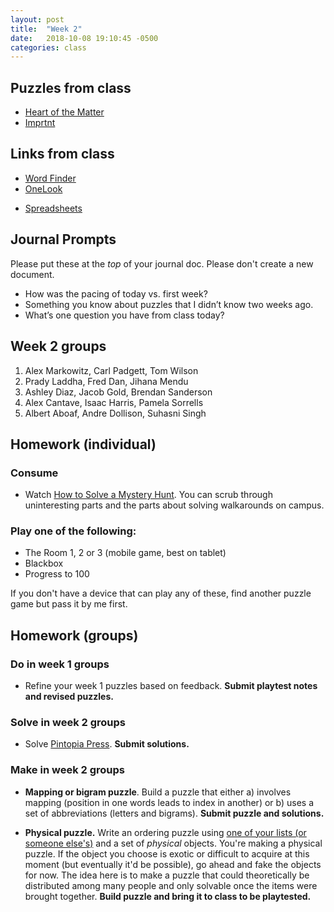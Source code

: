 ```yaml
---
layout: post
title:  "Week 2"
date:   2018-10-08 19:10:45 -0500
categories: class
---
```


## Puzzles from class

<!-- * [Puncturing Sensation](https://2017.galacticpuzzlehunt.com/puzzle/3/1.html) -->
* [Heart of the Matter](/pdf/HeartoftheMatter.pdf)
* [Imprtnt](/pdf/Imprtnt.pdf)

## Links from class

* [Word Finder](https://www.thewordfinder.com/anagram-solver/)
* [OneLook](https://www.onelook.com/)
<!-- * [Puzzle sources](https://airtable.com/shrWoeVkouLQEgzfP/tblRxjGRjO0rXIJGA) -->
* [Spreadsheets](https://docs.google.com/spreadsheets/d/18xebkzSj5kLoaTWOp2X6CCkN64N1xSX3wP3lXcnmy9k/edit?usp=sharing)

## Journal Prompts

Please put these at the _top_ of your journal doc. Please don't create a new document.

* How was the pacing of today vs. first week?
* Something you know about puzzles that I didn’t know two weeks ago.
* What’s one question you have from class today?

## Week 2 groups

1. Alex Markowitz, Carl Padgett, Tom Wilson
2. Prady Laddha, Fred Dan, Jihana Mendu
3. Ashley Diaz, Jacob Gold, Brendan Sanderson
4. Alex Cantave, Isaac Harris, Pamela Sorrells
5. Albert Aboaf, Andre Dollison, Suhasni Singh

## Homework (individual)

### Consume

* Watch [How to Solve a Mystery Hunt](https://www.youtube.com/watch?v=z9OHLnIEegI). You can scrub through uninteresting parts and the parts about solving walkarounds on campus.

### Play one of the following:

* The Room 1, 2 or 3 (mobile game, best on tablet)
* Blackbox
* Progress to 100

If you don't have a device that can play any of these, find another puzzle game but pass it by me first.

## Homework (groups)

### Do in week 1 groups

* Refine your week 1 puzzles based on feedback. **Submit playtest notes and revised puzzles.**

### Solve in week 2 groups

* Solve [Pintopia Press](/pdf/Pintopia_Press.pdf). **Submit solutions.**

### Make in week 2 groups

* **Mapping or bigram puzzle**. Build a puzzle that either a) involves mapping (position in one words leads to index in another) or b) uses a set of abbreviations (letters and bigrams). **Submit puzzle and solutions.**

* **Physical puzzle.** Write an ordering puzzle using [one of your lists (or someone else's)](/lists) and a set of _physical_ objects. You're making a physical puzzle. If the object you choose is exotic or difficult to acquire at this moment (but eventually it'd be possible), go ahead and fake the objects for now. The idea here is to make a puzzle that could theoretically be distributed among many people and only solvable once the items were brought together. **Build puzzle and bring it to class to be playtested.**
